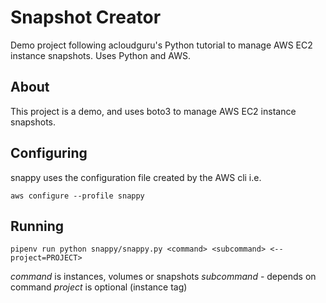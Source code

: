 # Snapshot Creator
Demo project following acloudguru's Python tutorial to manage AWS EC2 instance snapshots. Uses Python and AWS.

## About

This project is a demo, and uses boto3 to manage AWS EC2 instance snapshots.

## Configuring

snappy uses the configuration file created by the AWS cli i.e. 

`aws configure --profile snappy`

## Running

`pipenv run python snappy/snappy.py <command> <subcommand> <--project=PROJECT>`

*command* is instances, volumes or snapshots
*subcommand* - depends on command
*project* is optional (instance tag)